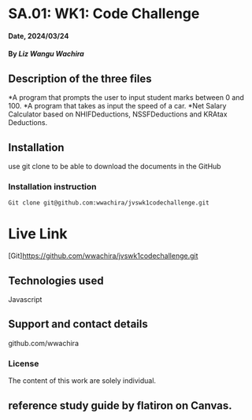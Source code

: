 
# SA.01: WK1: Code Challenge

#### Date, 2024/03/24

#### By *Liz Wangu Wachira*

## Description of the three files
*A program that prompts the user to input student marks between 0 and 100.
*A program that takes as input the speed of a car.
*Net Salary Calculator based on NHIFDeductions, NSSFDeductions and KRAtax Deductions.


## Installation
use git clone to be able to download the documents in the GitHub


### Installation instruction
```
Git clone git@github.com:wwachira/jvswk1codechallenge.git 
```

# Live Link
[Git]https://github.com/wwachira/jvswk1codechallenge.git 

## Technologies used
Javascript

## Support and contact details
github.com/wwachira

### License
The content of this work are solely individual. 
## reference study guide by flatiron on Canvas.